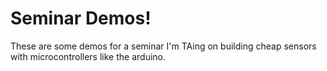 Seminar Demos!
==============

These are some demos for a seminar I'm TAing on building
cheap sensors with microcontrollers like the arduino.


